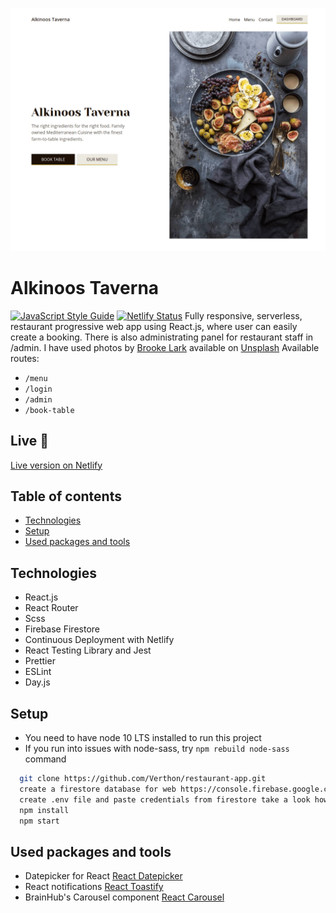 ![Alkinoos Taverna desktop homescreen](src/assets/images/screenshot.png)

# Alkinoos Taverna

[![JavaScript Style Guide](https://img.shields.io/badge/code_style-standard-brightgreen.svg)](https://standardjs.com)
[![Netlify Status](https://api.netlify.com/api/v1/badges/2f26e187-e1a6-4c3f-8c0c-6e7fb675901c/deploy-status)](https://app.netlify.com/sites/alkinoos-taverna/deploys)
Fully responsive, serverless, restaurant progressive web app using React.js, where user can easily create a booking. There is also administrating panel for restaurant staff in /admin. I have used photos by [Brooke Lark](http://brookelark.com/) available on [Unsplash](https://unsplash.com/@brookelark)
Available routes:

- `/menu`
- `/login`
- `/admin`
- `/book-table`

## Live 📍

[Live version on Netlify](https://alkinoos-taverna.netlify.com/ "Live version on Netlify")

## Table of contents

- [Technologies](#technologies)
- [Setup](#setup)
- [Used packages and tools](#used-packages-and-tools)

## Technologies

- React.js
- React Router
- Scss
- Firebase Firestore
- Continuous Deployment with Netlify
- React Testing Library and Jest
- Prettier
- ESLint
- Day.js

## Setup

- You need to have node 10 LTS installed to run this project
- If you run into issues with node-sass, try `npm rebuild node-sass` command

```bash
  git clone https://github.com/Verthon/restaurant-app.git
  create a firestore database for web https://console.firebase.google.com/
  create .env file and paste credentials from firestore take a look how to name them in firebase.ts file
  npm install
  npm start
```

## Used packages and tools

- Datepicker for React [React Datepicker](https://github.com/Hacker0x01/react-datepicker)
- React notifications [React Toastify](https://github.com/fkhadra/react-toastify)
- BrainHub's Carousel component [React Carousel](https://github.com/brainhubeu/react-carousel)
